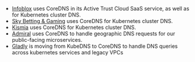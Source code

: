 * [Infoblox](https://www.infoblox.com) uses CoreDNS in its Active Trust Cloud SaaS service, as well as for Kubernetes cluster DNS.
* [Sky Betting & Gaming](http://engineering.skybettingandgaming.com) uses CoreDNS for Kubernetes cluster DNS.
* [Kismia](https://kismia.com) uses CoreDNS for Kubernetes cluster DNS.
* [Admiral](https://getadmiral.com) uses CoreDNS to handle geographic DNS requests for our public-facing microservices.
* [Gladly](https://gladly.com) is moving from KubeDNS to CoreDNS to handle DNS queries across kubernetes services and legacy VPCs
